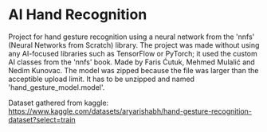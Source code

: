 # AI Hand Recognition
Project for hand gesture recognition using a neural network from the 'nnfs' (Neural Networks from Scratch) library. The project was made without using any AI-focused libraries such as TensorFlow or PyTorch; it used the custom AI classes from the 'nnfs' book.
Made by Faris Ćutuk, Mehmed Mulalić and Nedim Kunovac.
The model was zipped because the file was larger than the acceptible upload limit. It has to be unzipped and named 'hand_gesture_model.model'.


Dataset gathered from kaggle:
https://www.kaggle.com/datasets/aryarishabh/hand-gesture-recognition-dataset?select=train
